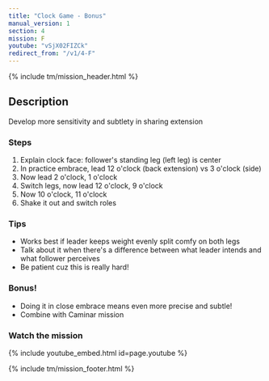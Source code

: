 ```yaml
---
title: "Clock Game - Bonus"
manual_version: 1
section: 4
mission: F
youtube: "vSjX02FIZCk"
redirect_from: "/v1/4-F"
---
```


{% include tm/mission_header.html %}

## Description

Develop more sensitivity and subtlety in sharing extension

### Steps

1. Explain clock face: follower's standing leg (left leg) is center
2. In practice embrace, lead 12 o'clock (back extension) vs 3 o'clock (side)
3. Now lead 2 o'clock, 1 o'clock
4. Switch legs, now lead 12 o'clock, 9 o'clock
5. Now 10 o'clock, 11 o'clock
6. Shake it out and switch roles

### Tips

* Works best if leader keeps weight evenly split comfy on both legs
* Talk about it when there's a difference between what leader intends and what follower perceives
* Be patient cuz this is really hard!

### Bonus! 

* Doing it in close embrace means even more precise and subtle! 
* Combine with Caminar mission

### Watch the mission

{% include youtube_embed.html id=page.youtube %}

{% include tm/mission_footer.html %}
